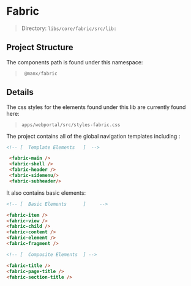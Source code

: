 # Fabric

> Directory: `libs/core/fabric/src/lib:`

## Project Structure

The components path is found under this namespace:
   > ` @manx/fabric`

## Details

The css styles for the elements found under this lib are currently found here:
>`apps/webportal/src/styles-fabric.css`

The project contains all of the global navigation templates including :
```html
<!-- [  Template Elements   ]  --> 

 <fabric-main />
 <fabric-shell />
 <fabric-header />
 <fabric-sidemenu/>
 <fabric-subheader/>
 ```
 It also contains basic elements:
 ```html
<!-- [  Basic Elements      ]     --> 

 <fabric-item />
 <fabric-view />
 <fabric-child />
 <fabric-content />
 <fabric-element />
 <fabric-fragment />

<!-- [  Composite Elements  ] -->

<fabric-title />
<fabric-page-title />
<fabric-section-title />
 ```
